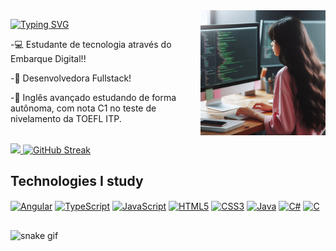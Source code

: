<img align="right" alt="gif" height="200" width="200" src="img/img-ia.jpeg">

[![Typing SVG](https://readme-typing-svg.demolab.com?font=Fira+Code&size=26&pause=1000&color=FF8997&random=false&width=580&height=40&lines=%3Ch1%3E+Oie%2C+Eu+sou+J%C3%A9ssica+Neves+%3C%2Fh1%3E)](https://git.io/typing-svg)

-💻 Estudante de tecnologia através do Embarque Digital!!

-📱 Desenvolvedora Fullstack!

-📌 Inglês avançado estudando de forma autônoma, com nota C1 no teste de nivelamento da TOEFL ITP.

</br>

<div>
<a href="https://github.com/jessicamdsn">
<img height="170em" src="https://github-readme-stats.vercel.app/api/top-langs/?username=jessicamdsn&layout=compact&theme=dark"/>
<a href="https://git.io/streak-stats">
<img height="170em" src="https://streak-stats.demolab.com?user=jessicamdsn&theme=dark" alt="GitHub Streak" /></a>
</div>

## Technologies I study
<div style="display: inline_block">
    <a href="#"><img align="center" alt="Angular" src="https://img.shields.io/badge/Angular-DD0031?style=for-the-badge&logo=angular&logoColor=white"/></a>
    <a href="#"><img align="center" alt="TypeScript" src="https://img.shields.io/badge/TypeScript-007ACC?style=for-the-badge&logo=typescript&logoColor=white"/></a>
     <a href="#"><img align="center" alt="JavaScript" src="https://img.shields.io/badge/JavaScript-323330?style=for-the-badge&logo=javascript&logoColor=F7DF1E"/></a>
    <a href="#"><img align="center" alt="HTML5" src="https://img.shields.io/badge/HTML5-E34F26?style=for-the-badge&logo=html5&logoColor=white"/></a>
    <a href="#"><img align="center" alt="CSS3" src="https://img.shields.io/badge/CSS3-1572B6?style=for-the-badge&logo=css3&logoColor=white"/></a>
    <a href="#"><img align="center" alt="Java" src="https://img.shields.io/badge/java-%23ED8B00.svg?style=for-the-badge&logo=openjdk&logoColor=white"/></a>
    <a href="#"><img align="center" alt="C#" src="https://img.shields.io/badge/C%23-239120?style=for-the-badge&logo=c-sharp&logoColor=white"/></a>
    <a href="#"><img align="center" alt="C" src="https://img.shields.io/badge/c-%2300599C.svg?style=for-the-badge&logo=c&logoColor=white"/></a>
</div>

## 

![snake gif](https://github.com/jessicamdsn/jessicamdsn/blob/output/github-user-contribution.svg)

